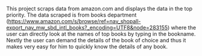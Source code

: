 This project scraps data from amazon.com and displays the data in the top priority.
The data scraped is from books department (https://www.amazon.com/s/browse/ref=nav_shopall-export_nav_mw_sbd_intl_books?_encoding=UTF8&node=283155) where the user can directly look at the names of top books by typing in the bookname. 
Nextly the user can demand the details of the book of choice and thus it makes very easy for him to quickly know the details of any book.
